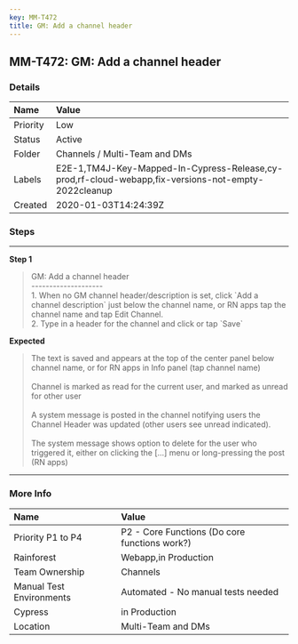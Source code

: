 ```yaml
---
key: MM-T472
title: GM: Add a channel header
---
```


## MM-T472: GM: Add a channel header

### Details

| Name     | Value                                                                                               |
| :------- | :-------------------------------------------------------------------------------------------------- |
| Priority | Low                                                                                                 |
| Status   | Active                                                                                              |
| Folder   | Channels / Multi-Team and DMs                                                                       |
| Labels   | E2E-1,TM4J-Key-Mapped-In-Cypress-Release,cy-prod,rf-cloud-webapp,fix-versions-not-empty-2022cleanup |
| Created  | 2020-01-03T14:24:39Z                                                                                |

### Steps

<hr/>

**Step 1**

> <article>GM: Add a channel header<br>--------------------<br>1. When no GM channel header/description is set, click `Add a channel description` just below the channel name, or RN apps tap the channel name and tap Edit Channel.<br>2. Type in a header for the channel and click or tap `Save`</article>

**Expected**

> <article>The text is saved and appears at the top of the center panel below channel name, or for RN apps in Info panel (tap channel name)<br><br>Channel is marked as read for the current user, and marked as unread for other user<br><br>A system message is posted in the channel notifying users the Channel Header was updated (other users see unread indicated).<br><br>The system message shows option to delete for the user who triggered it, either on clicking the [...] menu or long-pressing the post (RN apps)</article>

<hr/>

### More Info

| Name                     | Value                                         |
| :----------------------- | :-------------------------------------------- |
| Priority P1 to P4        | P2 - Core Functions (Do core functions work?) |
| Rainforest               | Webapp,in Production                          |
| Team Ownership           | Channels                                      |
| Manual Test Environments | Automated - No manual tests needed            |
| Cypress                  | in Production                                 |
| Location                 | Multi-Team and DMs                            |

